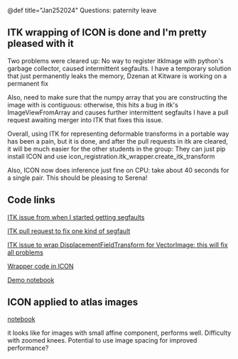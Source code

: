 @def title="Jan252024"
Questions: paternity leave





## ITK wrapping of ICON is done and I'm pretty pleased with it

Two problems were cleared up:
No way to register itkImage<Vector> with python's garbage collector, caused intermittent segfaults.
I have a temporary solution that just permanently leaks the memory, Dzenan at Kitware 
is working on a permanent fix

Also, need to make sure that the numpy array that you are constructing the image with is contiguous: 
otherwise, this hits a bug in itk's ImageViewFromArray and causes further intermittent segfaults
I have a pull request awaiting merger into ITK that fixes this issue.

Overall, using ITK for representing deformable transforms in a portable way has been a pain, but
it is done, and after the pull requests in itk are cleared, it will be much easier for the other 
students in the group: They can just pip install ICON and use icon_registration.itk_wrapper.create_itk_transform

Also, ICON now does inference just fine on CPU: take about 40 seconds for a single pair. This should
be pleasing to Serena!

## Code links

[ITK issue from when I started getting segfaults](https://github.com/InsightSoftwareConsortium/ITK/issues/3130)

[ITK pull request to fix one kind of segfault](https://github.com/InsightSoftwareConsortium/ITK/pull/3140)

[ITK issue to wrap DisplacementFieldTransform for VectorImage: this will fix all problems](https://github.com/InsightSoftwareConsortium/ITK/issues/3138)

[Wrapper code in ICON](https://github.com/uncbiag/ICON/blob/master/src/icon_registration/itk_wrapper.py)

[Demo notebook](https://colab.research.google.com/drive/1svftgw-vYWnLp9lSf3UkrG547atjbIrg?usp=sharing)

## ICON applied to atlas images

[notebook](https://github.com/uncbiag/ICON_atlas/blob/master/atlas_registration.ipynb)

it looks like for images with small affine component, performs well. Difficulty with zoomed knees. 
Potential to use image spacing for improved performance?
